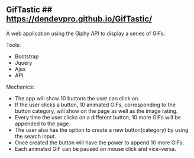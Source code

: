 ## GifTastic ## https://dendevpro.github.io/GifTastic/

A web application using the Giphy API to display a series of GIFs.

Tools:
- Bootstrap
- Jquery
- Ajax
- API

Mechanics:
- The app will show 10 buttons the user can click on.
- If the user clicks a button, 10 animated GIFs, corresponding to the button category, will show on the page as well as the image rating.
- Every time the user clicks on a different button, 10 more GIFs will be appended to the page.
- The user also has the option to create a new button(category) by using the search input.
- Once created the button will have the power to append 10 more GIFs.
- Each animated GIF can be paused on mouse click and vice-versa.
